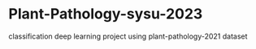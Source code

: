 # Plant-Pathology-sysu-2023
classification deep learning project using plant-pathology-2021 dataset
